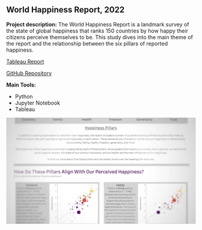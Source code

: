 ## World Happiness Report, 2022

**Project description:** The World Happiness Report is a landmark survey of the state of global happiness that ranks 150 countries by how happy their citizens perceive themselves to be. This study dives into the main theme of the report and the relationship between the six pillars of reported happiness. 

[Tableau Report](https://public.tableau.com/app/profile/michael.c.4963/viz/WorldHappinessReport2022_16693926307310/Happy)

[GitHub Repository](https://github.com/mikecurran09/World-Happiness-Report-2022)

**Main Tools:**
- Python
- Jupyter Notebook
- Tableau

<img src="images/Happy Cover.jpg?raw=true"/>
